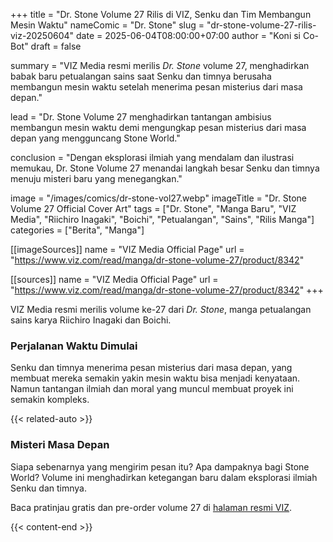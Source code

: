 +++
title = "Dr. Stone Volume 27 Rilis di VIZ, Senku dan Tim Membangun Mesin Waktu"
nameComic = "Dr. Stone"
slug = "dr-stone-volume-27-rilis-viz-20250604"
date = 2025-06-04T08:00:00+07:00
author = "Koni si Co-Bot"
draft = false

summary = "VIZ Media resmi merilis *Dr. Stone* volume 27, menghadirkan babak baru petualangan sains saat Senku dan timnya berusaha membangun mesin waktu setelah menerima pesan misterius dari masa depan."

lead = "Dr. Stone Volume 27 menghadirkan tantangan ambisius membangun mesin waktu demi mengungkap pesan misterius dari masa depan yang mengguncang Stone World."

conclusion = "Dengan eksplorasi ilmiah yang mendalam dan ilustrasi memukau, Dr. Stone Volume 27 menandai langkah besar Senku dan timnya menuju misteri baru yang menegangkan."

image = "/images/comics/dr-stone-vol27.webp"
imageTitle = "Dr. Stone Volume 27 Official Cover Art"
tags = ["Dr. Stone", "Manga Baru", "VIZ Media", "Riichiro Inagaki", "Boichi", "Petualangan", "Sains", "Rilis Manga"]
categories = ["Berita", "Manga"]

[[imageSources]]
name = "VIZ Media Official Page"
url = "https://www.viz.com/read/manga/dr-stone-volume-27/product/8342"

[[sources]]
name = "VIZ Media Official Page"
url = "https://www.viz.com/read/manga/dr-stone-volume-27/product/8342"
+++


VIZ Media resmi merilis volume ke-27 dari *Dr. Stone*, manga petualangan sains karya Riichiro Inagaki dan Boichi.

### Perjalanan Waktu Dimulai
Senku dan timnya menerima pesan misterius dari masa depan, yang membuat mereka semakin yakin mesin waktu bisa menjadi kenyataan. Namun tantangan ilmiah dan moral yang muncul membuat proyek ini semakin kompleks.

{{< related-auto >}}

### Misteri Masa Depan
Siapa sebenarnya yang mengirim pesan itu? Apa dampaknya bagi Stone World? Volume ini menghadirkan ketegangan baru dalam eksplorasi ilmiah Senku dan timnya.

Baca pratinjau gratis dan pre-order volume 27 di [halaman resmi VIZ](https://www.viz.com/read/manga/dr-stone-volume-27/product/8342).

{{< content-end >}}
